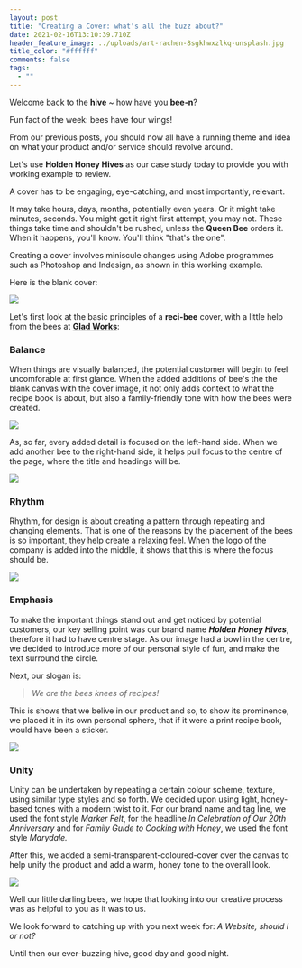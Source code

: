 ```yaml
---
layout: post
title: "Creating a Cover: what's all the buzz about?"
date: 2021-02-16T13:10:39.710Z
header_feature_image: ../uploads/art-rachen-8sgkhwxzlkq-unsplash.jpg
title_color: "#ffffff"
comments: false
tags:
  - ""
---
```

Welcome back to the **hive** ~ how have you **bee-n**?

Fun fact of the week: bees have four wings! 

From our previous posts, you should now all have a running theme and idea on what your product and/or service should revolve around.

Let's use **Holden Honey Hives** as our case study today to provide you with working example to review.

A cover has to be engaging, eye-catching, and most importantly, relevant.

It may take hours, days, months, potentially even years. Or it might take minutes, seconds. You might get it right first attempt, you may not. These things take time and shouldn't be rushed, unless the **Queen Bee** orders it. When it happens, you'll know. You'll think "that's the one".

Creating a cover involves miniscule changes using Adobe programmes such as Photoshop and Indesign, as shown in this working example.

Here is the blank cover:

![](../uploads/screenshot-2021-04-05-at-19.44.47.png)

Let's first look at the basic principles of a **reci-bee** cover, with a little help from the bees at **[Glad Works](https://www.gladworks.com/blog/principles-design-recipe-successful-layout)**:

### Balance

When things are visually balanced, the potential customer will begin to feel uncomforable at first glance. When the added additions of bee's the the blank canvas with the cover image, it not only adds context to what the recipe book is about, but also a family-friendly tone with how the bees were created. 

![](../uploads/screenshot-2021-04-05-at-19.46.59.png)

As, so far, every added detail is focused on the left-hand side. When we add another bee to the right-hand side, it helps pull focus to the centre of the page, where the title and headings will be.

![](../uploads/screenshot-2021-04-05-at-19.47.37.png)

### Rhythm

Rhythm, for design is about creating a pattern through repeating and changing elements. That is one of the reasons by the placement of the bees is so important, they help create a relaxing feel. When the logo of the company is added into the middle, it shows that this is where the focus should be.

![](../uploads/screenshot-2021-04-05-at-19.48.56.png)

### Emphasis

To make the important things stand out and get noticed by potential customers, our key selling point was our brand name ***Holden Honey Hives***, therefore it had to have centre stage. As our image had a bowl in the centre, we decided to introduce more of our personal style of fun, and make the text surround the circle. 

Next, our slogan is: 

> *We are the bees knees of recipes!*

This is shows that we belive in our product and so, to show its prominence, we placed it in its own personal sphere, that if it were a print recipe book, would have been a sticker. 

![](../uploads/screenshot-2021-04-05-at-19.37.13.png)

### Unity

Unity can be undertaken by repeating a certain colour scheme, texture, using similar type styles and so forth. We decided upon using light, honey-based tones with a modern twist to it. For our brand name and tag line, we used the font style *Marker Felt*, for the headline *In Celebration of Our 20th Anniversary* and for *Family Guide to Cooking with Honey*, we used the font style *Marydale.* 

After this, we added a semi-transparent-coloured-cover over the canvas to help unify the product and add a warm, honey tone to the overall look. 

![](../uploads/screenshot-2021-04-06-at-11.48.56.png)

Well our little darling bees, we hope that looking into our creative process was as helpful to you as it was to us. 

We look forward to catching up with you next week for: *A Website, should I or not?*

Until then our ever-buzzing hive, good day and good night.